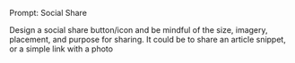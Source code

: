 Prompt: Social Share

Design a social share button/icon and be mindful of the size, imagery, placement, and purpose for sharing. It could be to share an article snippet, or a simple link with a photo

